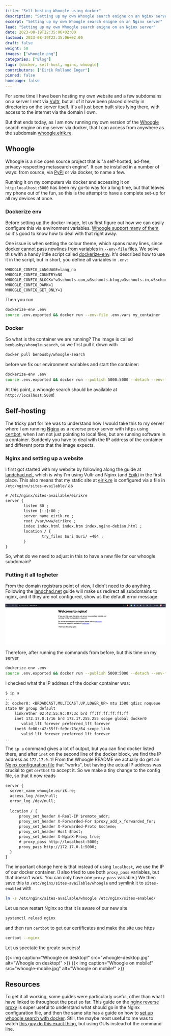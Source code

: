 ```yaml
---
title: "Self-hosting Whoogle using docker"
description: "Setting up my own Whoogle search enigne on an Nginx server"
excerpt: "Setting up my own Whoogle search enigne on an Nginx server"
lead: "Setting up my own Whoogle search enigne on an Nginx server"
date: 2023-08-19T22:35:06+02:00
lastmod: 2023-08-19T22:35:06+02:00
draft: false
weight: 50
images: ["whoogle.png"]
categories: ["Blog"]
tags: [docker, self-host, nginx, whoogle]
contributors: ["Eirik Rolland Enger"]
pinned: false
homepage: false
---
```


For some time I have been hosting my own website and a few subdomains on a server I rent
via [Vultr](https://www.vultr.com/), but all of it have been placed directly in
directories on the server itself. It's all just been built sites lying there, with
access to the internet via the domain I own.

But that ends today, as I am now running my own version of the
[Whoogle](https://github.com/benbusby/whoogle-search) search engine on my server via
docker, that I can access from anywhere as the subdomain
[whoogle.eirik.re](https://whoogle.eirik.re).

## Whoogle

Whoogle is a nice open source project that is "a self-hosted, ad-free,
privacy-respecting metasearch engine". It can be installed in a number of ways: from
source, via [PyPI](https://pypi.org) or via docker, to name a few.

Running it on my computers via docker and accessing it on `http:localhost:5000` has been
my go-to way for a long time, but that leaves my phone out of the fun, so this is the
attempt to have a complete set-up for all my devices at once.

### Dockerize env

Before setting up the docker image, let us first figure out how we can easily configure
this via environment variables. [Whoogle support many of
them](https://github.com/benbusby/whoogle-search#environment-variables), so it's good to
know how to deal with that right away.

One issue is when setting the colour theme, which spans many lines, since [docker cannot
pass newlines from variables in `--env-file`
files](https://github.com/moby/moby/issues/12997). We solve this with a handy little
script called [dockerize-env](https://gist.github.com/hudon/149466af21dfc52fdc70). It's
described how to use it in the script, but in short, you define all variables in `.env`:

```shell
WHOOGLE_CONFIG_LANGUAGE=lang_no
WHOOGLE_CONFIG_COUNTRY=NO
WHOOGLE_CONFIG_BLOCK="w3schools.com,w3schools.blog,w3schools.in,w3schools.io,w3schools.me"
WHOOGLE_CONFIG_DARK=1
WHOOGLE_CONFIG_GET_ONLY=1
```

Then you run

```bash
dockerize-env .env
source .env.exported && docker run --env-file .env.vars my_container
```

### Docker

So what is the container we are running? The image is called `benbusby/whoogle-search`,
so we first pull it down with

```bash
docker pull benbusby/whoogle-search
```

before we fix our environment variables and start the container:

```bash
dockerize-env .env
source .env.exported && docker run --publish 5000:5000 --detach --env-file .env.vars --name whoogle-search benbusby/whoogle-search:latest
```

At this point, a whoogle search should be available at `http://localhost:5000`!

## Self-hosting

The tricky part for me was to understand how I would take this to my server where I am
running [Nginx](https://nginx.org/en/) as a reverse proxy server with https
using [certbot](https://certbot.eff.org/), when I am not just pointing to local files,
but are running software in a container. Suddenly you have to deal with the IP address
of the container and different ports that the image expects.

### Nginx and setting up a website

I first got started with my website by following along the guide at
[landchad.net](https://landchad.net), which is why I'm using Vultr and Nginx (and
[Epik](https://www.epik.com/)) in the first place. This also means that my static site
at [eirik.re](https://eirik.re) is configured via a file in `/etc/nginx/sites-available/` as

```nginx
# /etc/nginx/sites-available/eirikre
server {
        listen 80 ;
        listen [::]:80 ;
        server_name eirik.re ;
        root /var/www/eirikre ;
        index index.html index.htm index.nginx-debian.html ;
        location / {
                try_files $uri $uri/ =404 ;
        }
}
```

So, what do we need to adjust in this to have a new file for our whoogle subdomain?

### Putting it all togheter

From the domain registrars point of view, I didn't need to do anything. Following the
[landchad.net](https://landchad.net) guide will make us redirect all subdomains to
nginx, and if they are not configured, show us the default error message:

![Welcome to nginx](welcome-to-nginx.jpg)

Therefore, after running the commands from before, but this time on my server

```bash
dockerize-env .env
source .env.exported && docker run --publish 5000:5000 --detach --env-file .env.vars --name whoogle-search benbusby/whoogle-search:latest
```

I checked what the IP address of the docker container was:

```console
$ ip a
...
3: docker0: <BROADCAST,MULTICAST,UP,LOWER_UP> mtu 1500 qdisc noqueue state UP group default
    link/ether 02:42:55:9c:07:3c brd ff:ff:ff:ff:ff:ff
    inet 172.17.0.1/16 brd 172.17.255.255 scope global docker0
       valid_lft forever preferred_lft forever
    inet6 fe80::42:55ff:fe9c:73c/64 scope link
       valid_lft forever preferred_lft forever
...
```

The `ip a` command gives a lot of output, but you can find docker listed there, and
after `inet` on the second line of the docker block, we find the IP address as
`172.17.0.1`! From the Whoogle README we actually do get an [Nginx configuration
file](https://github.com/benbusby/whoogle-search#nginx) that "works", but having the
actual IP address was crucial to get `certbot` to accept it. So we make a tiny change to
the config file, so that it now reads

```nginx
server {
  server_name whoogle.eirik.re;
  access_log /dev/null;
  error_log /dev/null;

  location / {
      proxy_set_header X-Real-IP $remote_addr;
      proxy_set_header X-Forwarded-For $proxy_add_x_forwarded_for;
      proxy_set_header X-Forwarded-Proto $scheme;
      proxy_set_header Host $host;
      proxy_set_header X-NginX-Proxy true;
      # proxy_pass http://localhost:5000;
      proxy_pass http://172.17.0.1:5000;
  }
}
```

The important change here is that instead of using `localhost`, we use the IP of our
docker container. (I also tried to use both `proxy_pass` variables, but that doesn't
work. You can only have one `proxy_pass` variable.) We then save this to
`/etc/nginx/sites-available/whoogle` and symlink it to `sites-enabled` with

```bash
ln -s /etc/nginx/sites-available/whoogle /etc/nginx/sites-enabled/
```

Let us now restart Nginx so that it is aware of our new site

```bash
systemctl reload nginx
```

and then run `certbot` to get our certificates and make the site use https

```bash
certbot --nginx
```

Let us spectate the greate success!

{{< img caption="Whoogle on desktop!" src="whoogle-desktop.jpg" alt="Whoogle on desktop!" >}}
{{< img caption="Whoogle on mobile!" src="whoogle-mobile.jpg" alt="Whoogle on mobile!" >}}

## Resources

To get it all working, some guides were particularly useful, other than what I have
linked to throughout the post so far. This guide on the [nginx reverse
proxy](https://www.techaddressed.com/tutorials/basic-nginx-reverse-proxy/) is super
useful to understand what should go in the Nginx configuration file, and then the same
site has a guide on how to [set up whoogle search with
docker](https://www.techaddressed.com/tutorials/setup-whoogle-search-docker/). Still,
the maybe most useful to me was to watch [this guy do this exact
thing](https://www.youtube.com/watch?v=aq3mZrDbbYQ), but using GUIs instead of the
command line.
